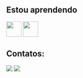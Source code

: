 ## Estou aprendendo

<img src="https://cdn.jsdelivr.net/gh/devicons/devicon/icons/csharp/csharp-line.svg"  width="40" height="40" /> <img src="https://cdn.jsdelivr.net/gh/devicons/devicon/icons/javascript/javascript-plain.svg" width ="40" height="40" /> 


## Contatos:
<div>
 <a href=https://www.instagram.com/victor_plt/ target="_blank"><img src="https://img.shields.io/badge/-Instagram-%23E4405F?style=for-the-badge&logo=instagram&logoColor=white" target="_blank"></a>
 <a href="https://www.linkedin.com/in/victor-felipe28" target="_blank"><img src="https://img.shields.io/badge/-LinkedIn-%230077B5?style=for-the-badge&logo=linkedin&logoColor=white" target="_blank"></a>   
</div>
